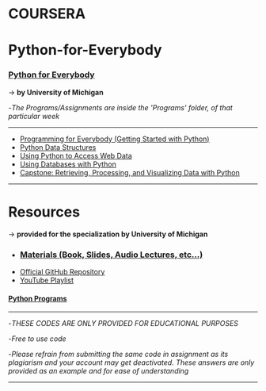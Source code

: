 # COURSERA
# Python-for-Everybody

### [Python for Everybody](https://www.coursera.org/specializations/python) ###
   -> **by University of Michigan**

-*The Programs/Assignments are inside the 'Programs' folder, of that particular week*

- - - - 
   
  * [Programming for Everybody (Getting Started with Python)](https://www.coursera.org/learn/python?specialization=python)
  * [Python Data Structures](https://www.coursera.org/learn/python-data?specialization=python)
  * [Using Python to Access Web Data](https://www.coursera.org/learn/python-network-data?specialization=python)
  * [Using Databases with Python](https://www.coursera.org/learn/python-databases?specialization=python)
  * [Capstone: Retrieving, Processing, and Visualizing Data with Python](https://www.coursera.org/learn/python-data-visualization?specialization=python)

- - - -

# Resources 
   -> **provided for the specialization by University of Michigan**

  * ### [ Materials (Book, Slides, Audio Lectures, etc...)](https://www.py4e.com/materials)
  * [Official GitHub Repository](https://github.com/csev/py4e)
  * [YouTube Playlist](https://www.youtube.com/playlist?list=PLlRFEj9H3Oj7Bp8-DfGpfAfDBiblRfl5p)

#### [Python Programs](https://github.com/Phantom-fs/Python-Programs)

- - - -

-*THESE CODES ARE ONLY PROVIDED FOR EDUCATIONAL PURPOSES*

-*Free to use code*

-*Please refrain from submitting the same code in assignment as its plagiarism and your account may get deactivated. These answers are only provided as an example and for ease of understanding*

- - - -
